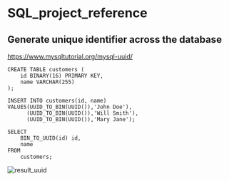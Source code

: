 # SQL_project_reference

## Generate unique identifier across the database

https://www.mysqltutorial.org/mysql-uuid/
```mysql
CREATE TABLE customers (
    id BINARY(16) PRIMARY KEY,
    name VARCHAR(255)
);

INSERT INTO customers(id, name)
VALUES(UUID_TO_BIN(UUID()),'John Doe'),
      (UUID_TO_BIN(UUID()),'Will Smith'),
      (UUID_TO_BIN(UUID()),'Mary Jane');

SELECT 
    BIN_TO_UUID(id) id, 
    name
FROM
    customers; 
```

![result_uuid](https://sp.mysqltutorial.org/wp-content/uploads/2017/07/MySQL-UUID.png)
